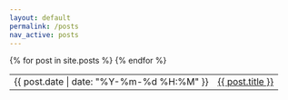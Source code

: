 ```yaml
---
layout: default
permalink: /posts
nav_active: posts
---
```


<div id="content">
    <table>
        {% for post in site.posts %}
            <tr>
                <td>{{ post.date | date: "%Y-%m-%d %H:%M" }}</td><td><a href="{{ post.url | relative_url }}" {% if forloop.first %}id="first_post"{% endif %}>{{ post.title }}</a></td>
            </tr>
        {% endfor %}
    </table>
</div>